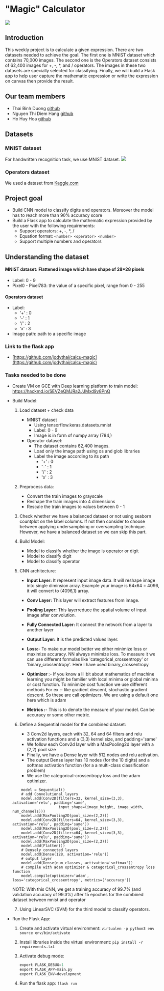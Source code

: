 # "Magic" Calculator

![](https://i.imgur.com/Vq7jj8b.png)

## Introduction
This weekly project is to calculate a given expression. There are two datasets needed to achieve the goal. The first one is MNIST dataset which contains 70,000 images. The second one is the Operators dataset consists of 62,400 images for +, -, *, and / operators. The images in these two datasets are specially selected for classifying. Finally, we will build a Flask app to help user capture the mathematic expression or write the expression on canvas then provide the result.

## Our team members
* Thai Binh Duong [github](https://github.com/jodythai)
* Nguyen Thi Diem Hang [github](https://github.com/hangnguyennn13)
* Ho Huy Hoa [github](https://github.com/hoahh2201)


## Datasets
### MNIST dataset
For handwritten recognition task, we use MNIST dataset.
![](https://i.imgur.com/hwAtC38.png)

### Operators dataset
We used a dataset from [Kaggle.com](https://www.kaggle.com/xainano/handwrittenmathsymbols)
## Project goal
* Build CNN model to classify digits and operators. Moreover the model has to reach more than 90% accuracy score
* Build a Flask app to calculate the mathematic expression provided by the user with the following requirements:
    * Support operators: +, -, *, /
    * Equation format: `<number> <operator> <number>`
    * Support multiple numbers and operators

## Understanding the dataset
#### MNIST dataset: Flattened image which have shape of 28*28 pixels
* Label: 0 - 9
* Pixel0 - Pixel783: the value of a specific pixel, range from 0 - 255
#### Operators dataset
* Label: 
    * '+' : 0
    * '-' : 1
    * '/' : 2
    * 'x' : 3
* Image path: path to a specific image

### Link to the flask app
* [https://github.com/jodythai/calcu-magic](https://github.com/jodythai/calcu-magic)

### Tasks needed to be done
* Create VM on GCE with Deep learning platform to train model: https://hackmd.io/SEVZeQMJRa2JJMxd9y8PnQ
* Build Model:
    1. Load dataset + check data
        * MNIST dataset
            * Using tensorflow.keras.datasets.mnist
            * Label: 0 - 9
            * Image is in form of numpy array (784,)
        * Operator dataset:
            * The dataset contains 62,400 images.
            * Load only the image path using os and glob libraries
            * Label the image according to its path
                * '+' : 0
                * '-' : 1
                * '/' : 2
                * 'x' : 3 
        
    2. Preprocess data:
        * Convert the train images to grayscale
        * Reshape the train images into 4 dimensions
        * Rescale the train images to values between 0 - 1 
        

    4. Check whether we have a balanced dataset or not using seaborn countplot on the label columns. If not then consider to choose between applying undersamplying or oversampling technique. However, we have a balanced dataset so we can skip this part.
    
    4. Build Model:
        * Model to classify whether the image is operator or digit
        * Model to classify digit
        * Model to classify operator
    5. CNN architecture:
        * **Input Layer:** It represent input image data. It will reshape image into single diminsion array. Example your image is 64x64 = 4096, it will convert to (4096,1) array.

        * **Conv Layer:** This layer will extract features from image.

        * **Pooling Layer:** This layerreduce the spatial volume of input image after convolution.

        * **Fully Connected Layer:** It connect the network from a layer to another layer

        * **Output Layer:** It is the predicted values layer.
        
        * **Loss:**- To make our model better we either minimize loss or maximize accuracy. NN always minimize loss. To measure it we can use different formulas like 'categorical_crossentropy' or 'binary_crossentropy'. Here I have used binary_crossentropy

        * **Optimizer :**- If you know a lil bit about mathematics of machine learning you might be familier with local minima or global minima or cost function. To minimize cost function we use different methods For ex :- like gradient descent, stochastic gradient descent. So these are call optimizers. We are using a default one here which is adam

        * **Metrics :**- This is to denote the measure of your model. Can be accuracy or some other metric.
        
    6. Define a Sequential model for the combined dataset:
        * 3 Conv2d layers, each with 32, 64 and 64 filters and relu activation functions and a (3,3) kernel size, and padding='same'
        * We follow each Conv2d layer with a MaxPooling2d layer with a (2,2) pool size
        * Finally, we have a Dense layer with 512 nodes and relu activation.
        * The output Dense layer has 10 nodes (for the 10 digits) and a softmax activation function (for a a multi-class classification problem)
        * We use the categorical-crossentropy loss and the adam optimizer.
    ```python=
        model = Sequential()
        # add Convolutional layers
        model.add(Conv2D(filters=32, kernel_size=(3,3), activation='relu', padding='same',
                         input_shape=(image_height, image_width, num_channels)))
        model.add(MaxPooling2D(pool_size=(2,2)))
        model.add(Conv2D(filters=64, kernel_size=(3,3), activation='relu', padding='same'))
        model.add(MaxPooling2D(pool_size=(2,2)))
        model.add(Conv2D(filters=64, kernel_size=(3,3), activation='relu', padding='same'))
        model.add(MaxPooling2D(pool_size=(2,2)))    
        model.add(Flatten())
        # Densely connected layers
        model.add(Dense(128, activation='relu'))
        # output layer
        model.add(Dense(num_classes, activation='softmax'))
        # compile with adam optimizer & categorical_crossentropy loss function
        model.compile(optimizer='adam', loss='categorical_crossentropy', metrics=['accuracy'])
    ```
    NOTE: With this CNN, we get a training accuracy of 99.7% (and validation accuracy of 99.3%) after 15 epoches for the combined dataset between mnist and operator
    
    7. Using LinearSVC (SVM) for the third model to classify operators.

* Run the Flask App:
    
    1. Create and activate virtual environment:
    `virtualen -p python3 env`
    `source env/bin/activate`

    2. Install libraries inside the virtual environment:
    `pip install -r requirements.txt`
    
    6. Activate debug mode:
        ```python
        export FLASK_DEBUG=1
        export FLASK_APP=main.py
        export FLASK_ENV=development
        ```
    
    7. Run the flask app:
    `flask run`

